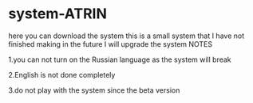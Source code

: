 # system-ATRIN
here you can download the system
this is a small system that I have not finished making in the future I will upgrade the system
NOTES

  1.you can not turn on the Russian language as the system will break
  
  2.English is not done completely
  
  3.do not play with the system since the beta version

